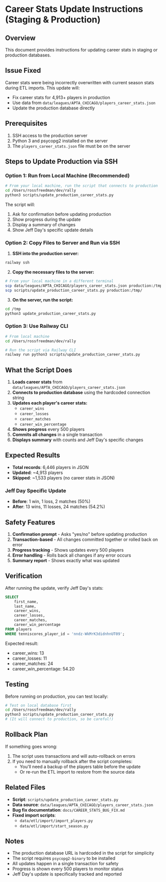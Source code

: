# Career Stats Update Instructions (Staging & Production)

## Overview
This document provides instructions for updating career stats in staging or production databases.

## Issue Fixed
Career stats were being incorrectly overwritten with current season stats during ETL imports. This update will:
- Fix career stats for 4,913+ players in production
- Use data from `data/leagues/APTA_CHICAGO/players_career_stats.json`
- Update the production database directly

## Prerequisites
1. SSH access to the production server
2. Python 3 and psycopg2 installed on the server
3. The `players_career_stats.json` file must be on the server

## Steps to Update Production via SSH

### Option 1: Run from Local Machine (Recommended)
```bash
# From your local machine, run the script that connects to production
cd /Users/rossfreedman/dev/rally
python3 scripts/update_production_career_stats.py
```

The script will:
1. Ask for confirmation before updating production
2. Show progress during the update
3. Display a summary of changes
4. Show Jeff Day's specific update details

### Option 2: Copy Files to Server and Run via SSH

1. **SSH into the production server:**
```bash
railway ssh
```

2. **Copy the necessary files to the server:**
```bash
# From your local machine in a different terminal
scp data/leagues/APTA_CHICAGO/players_career_stats.json production:/tmp/
scp scripts/update_production_career_stats.py production:/tmp/
```

3. **On the server, run the script:**
```bash
cd /tmp
python3 update_production_career_stats.py
```

### Option 3: Use Railway CLI
```bash
# From local machine
cd /Users/rossfreedman/dev/rally

# Run the script via Railway CLI
railway run python3 scripts/update_production_career_stats.py
```

## What the Script Does

1. **Loads career stats** from `data/leagues/APTA_CHICAGO/players_career_stats.json`
2. **Connects to production database** using the hardcoded connection string
3. **Updates each player's career stats:**
   - `career_wins`
   - `career_losses`
   - `career_matches`
   - `career_win_percentage`
4. **Shows progress** every 500 players
5. **Commits all changes** in a single transaction
6. **Displays summary** with counts and Jeff Day's specific changes

## Expected Results

- **Total records**: 6,446 players in JSON
- **Updated**: ~4,913 players
- **Skipped**: ~1,533 players (no career stats in JSON)

### Jeff Day Specific Update
- **Before**: 1 win, 1 loss, 2 matches (50%)
- **After**: 13 wins, 11 losses, 24 matches (54.2%)

## Safety Features

1. **Confirmation prompt** - Asks "yes/no" before updating production
2. **Transaction-based** - All changes committed together or rolled back on error
3. **Progress tracking** - Shows updates every 500 players
4. **Error handling** - Rolls back all changes if any error occurs
5. **Summary report** - Shows exactly what was updated

## Verification

After running the update, verify Jeff Day's stats:
```sql
SELECT 
    first_name, 
    last_name, 
    career_wins, 
    career_losses, 
    career_matches, 
    career_win_percentage
FROM players 
WHERE tenniscores_player_id = 'nndz-WkMrK3didnhnUT09';
```

Expected result:
- career_wins: 13
- career_losses: 11
- career_matches: 24
- career_win_percentage: 54.20

## Testing

Before running on production, you can test locally:
```bash
# Test on local database first
cd /Users/rossfreedman/dev/rally
python3 scripts/update_production_career_stats.py
# (It will connect to production, so be careful!)
```

## Rollback Plan

If something goes wrong:
1. The script uses transactions and will auto-rollback on errors
2. If you need to manually rollback after the script completes:
   - You'll need a backup of the players table before the update
   - Or re-run the ETL import to restore from the source data

## Related Files

- **Script**: `scripts/update_production_career_stats.py`
- **Data source**: `data/leagues/APTA_CHICAGO/players_career_stats.json`
- **Bug fix documentation**: `docs/CAREER_STATS_BUG_FIX.md`
- **Fixed import scripts**:
  - `data/etl/import/import_players.py`
  - `data/etl/import/start_season.py`

## Notes

- The production database URL is hardcoded in the script for simplicity
- The script requires `psycopg2-binary` to be installed
- All updates happen in a single transaction for safety
- Progress is shown every 500 players to monitor status
- Jeff Day's update is specifically tracked and reported


